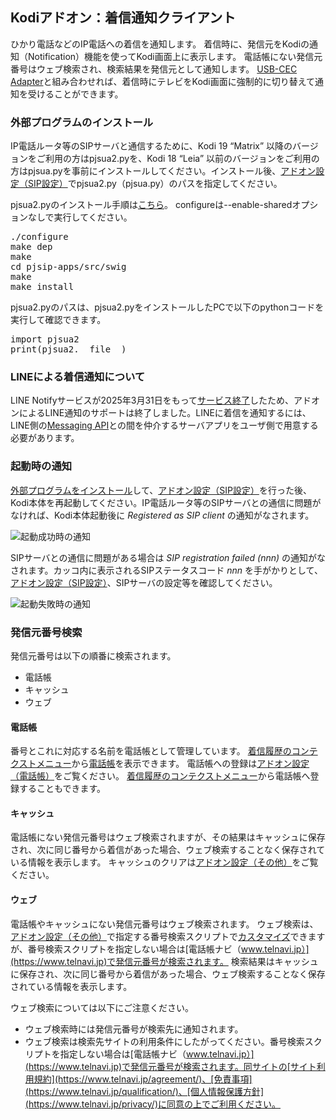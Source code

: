 ## Kodiアドオン：着信通知クライアント

ひかり電話などのIP電話への着信を通知します。 
着信時に、発信元をKodiの通知（Notification）機能を使ってKodi画面上に表示します。
電話帳にない発信元番号はウェブ検索され、検索結果を発信元として通知します。
[USB-CEC Adapter](http://kodiful.com/#usbcec)と組み合わせれば、着信時にテレビをKodi画面に強制的に切り替えて通知を受けることができます。

### 外部プログラムのインストール

IP電話ルータ等のSIPサーバと通信するために、Kodi 19 “Matrix” 以降のバージョンをご利用の方はpjsua2.pyを、Kodi 18 “Leia” 以前のバージョンをご利用の方はpjsua.pyを事前にインストールしてください。インストール後、[アドオン設定（SIP設定）](3.アドオン設定（SIP設定）#pjsuapyのパス)でpjsua2.py（pjsua.py）のパスを指定してください。

pjsua2.pyのインストール手順は[こちら](https://www.pjsip.org/docs/book-latest/html/intro_pjsua2.html#building-pjsua2)。
configureは--enable-sharedオプションなしで実行してください。

<pre>
./configure
make dep
make
cd pjsip-apps/src/swig
make
make install
</pre>

pjsua2.pyのパスは、pjsua2.pyをインストールしたPCで以下のpythonコードを実行して確認できます。

<pre>
import pjsua2
print(pjsua2.__file__)
</pre>


### LINEによる着信通知について

LINE Notifyサービスが2025年3月31日をもって[サービス終了](https://notify-bot.line.me/closing-announce)したため、アドオンによるLINE通知のサポートは終了しました。LINEに着信を通知するには、LINE側の[Messaging API](https://developers.line.biz/ja/services/messaging-api/)との間を仲介するサーバアプリをユーザ側で用意する必要があります。


### 起動時の通知

[外部プログラムをインストール](Home#外部プログラムのインストール)して、[アドオン設定（SIP設定）](3.アドオン設定（SIP設定）)を行った後、Kodi本体を再起動してください。IP電話ルータ等のSIPサーバとの通信に問題がなければ、Kodi本体起動後に _Registered as SIP client_ の通知がなされます。

![起動成功時の通知](img/registration_succeeded.png)

SIPサーバとの通信に問題がある場合は _SIP registration failed (nnn)_ の通知がなされます。カッコ内に表示されるSIPステータスコード _nnn_ を手がかりとして、[アドオン設定（SIP設定）](3.アドオン設定（SIP設定）)、SIPサーバの設定等を確認してください。

![起動失敗時の通知](img/registration_error.png)

### 発信元番号検索

発信元番号は以下の順番に検索されます。

* 電話帳
* キャッシュ
* ウェブ

#### 電話帳

番号とこれに対応する名前を電話帳として管理しています。
[着信履歴のコンテクストメニュー](1.着信履歴（起動画面）#着信履歴のコンテクストメニュー)から[電話帳](2.電話帳)を表示できます。
電話帳への登録は[アドオン設定（電話帳）](4.アドオン設定（電話帳）)をご覧ください。
[着信履歴のコンテクストメニュー](1.着信履歴（起動画面）#着信履歴のコンテクストメニュー)から電話帳へ登録することもできます。

#### キャッシュ

電話帳にない発信元番号はウェブ検索されますが、その結果はキャッシュに保存され、次に同じ番号から着信があった場合、ウェブ検索することなく保存されている情報を表示します。
キャッシュのクリアは[アドオン設定（その他）](5.アドオン設定（その他）#キャッシュをクリアする)をご覧ください。

#### ウェブ

電話帳やキャッシュにない発信元番号はウェブ検索されます。
ウェブ検索は、[アドオン設定（その他）](5.アドオン設定（その他）#番号検索スクリプトのパス)で指定する番号検索スクリプトで[カスタマイズ](#発信元番号検索のカスタマイズ)できますが、番号検索スクリプトを指定しない場合は[電話帳ナビ（www.telnavi.jp）](https://www.telnavi.jp)で発信元番号が検索されます。
検索結果はキャッシュに保存され、次に同じ番号から着信があった場合、ウェブ検索することなく保存されている情報を表示します。

ウェブ検索については以下にご注意ください。

* ウェブ検索時には発信元番号が検索先に通知されます。
* ウェブ検索は検索先サイトの利用条件にしたがってください。番号検索スクリプトを指定しない場合は[電話帳ナビ（www.telnavi.jp）](https://www.telnavi.jp)で発信元番号が検索されます。同サイトの[サイト利用規約](https://www.telnavi.jp/agreement/)、[免責事項](https://www.telnavi.jp/qualification/)、[個人情報保護方針](https://www.telnavi.jp/privacy/)に同意の上でご利用ください。
